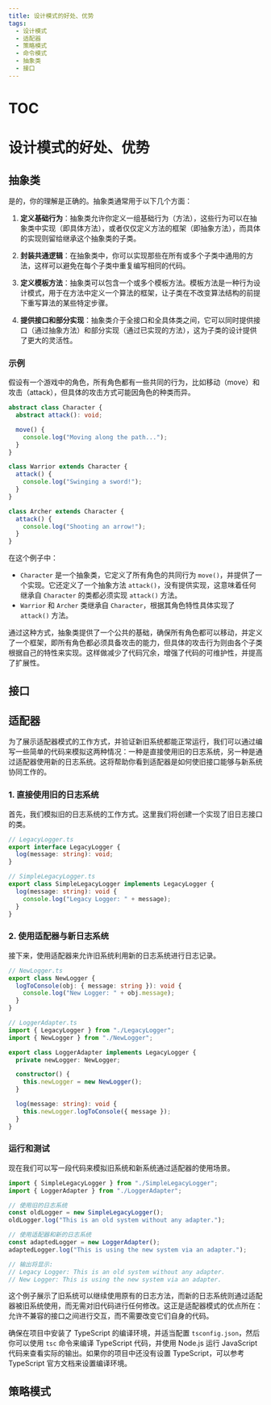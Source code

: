 ```yaml
---
title: 设计模式的好处、优势
tags:
  - 设计模式
  - 适配器
  - 策略模式
  - 命令模式
  - 抽象类
  - 接口
---
```


# TOC

# 设计模式的好处、优势

## 抽象类

是的，你的理解是正确的。抽象类通常用于以下几个方面：

1. **定义基础行为**：抽象类允许你定义一组基础行为（方法），这些行为可以在抽象类中实现（即具体方法），或者仅仅定义方法的框架（即抽象方法），而具体的实现则留给继承这个抽象类的子类。

2. **封装共通逻辑**：在抽象类中，你可以实现那些在所有或多个子类中通用的方法，这样可以避免在每个子类中重复编写相同的代码。

3. **定义模板方法**：抽象类可以包含一个或多个模板方法。模板方法是一种行为设计模式，用于在方法中定义一个算法的框架，让子类在不改变算法结构的前提下重写算法的某些特定步骤。

4. **提供接口和部分实现**：抽象类介于全接口和全具体类之间，它可以同时提供接口（通过抽象方法）和部分实现（通过已实现的方法），这为子类的设计提供了更大的灵活性。

### 示例

假设有一个游戏中的角色，所有角色都有一些共同的行为，比如移动（move）和攻击（attack），但具体的攻击方式可能因角色的种类而异。

```typescript
abstract class Character {
  abstract attack(): void;

  move() {
    console.log("Moving along the path...");
  }
}

class Warrior extends Character {
  attack() {
    console.log("Swinging a sword!");
  }
}

class Archer extends Character {
  attack() {
    console.log("Shooting an arrow!");
  }
}
```

在这个例子中：

- `Character` 是一个抽象类，它定义了所有角色的共同行为 `move()`，并提供了一个实现。它还定义了一个抽象方法 `attack()`，没有提供实现，这意味着任何继承自 `Character` 的类都必须实现 `attack()` 方法。
- `Warrior` 和 `Archer` 类继承自 `Character`，根据其角色特性具体实现了 `attack()` 方法。

通过这种方式，抽象类提供了一个公共的基础，确保所有角色都可以移动，并定义了一个框架，即所有角色都必须具备攻击的能力，但具体的攻击行为则由各个子类根据自己的特性来实现。这样做减少了代码冗余，增强了代码的可维护性，并提高了扩展性。

## 接口

## 适配器

为了展示适配器模式的工作方式，并验证新旧系统都能正常运行，我们可以通过编写一些简单的代码来模拟这两种情况：一种是直接使用旧的日志系统，另一种是通过适配器使用新的日志系统。这将帮助你看到适配器是如何使旧接口能够与新系统协同工作的。

### 1. 直接使用旧的日志系统

首先，我们模拟旧的日志系统的工作方式。这里我们将创建一个实现了旧日志接口的类。

```typescript
// LegacyLogger.ts
export interface LegacyLogger {
  log(message: string): void;
}

// SimpleLegacyLogger.ts
export class SimpleLegacyLogger implements LegacyLogger {
  log(message: string): void {
    console.log("Legacy Logger: " + message);
  }
}
```

### 2. 使用适配器与新日志系统

接下来，使用适配器来允许旧系统利用新的日志系统进行日志记录。

```typescript
// NewLogger.ts
export class NewLogger {
  logToConsole(obj: { message: string }): void {
    console.log("New Logger: " + obj.message);
  }
}

// LoggerAdapter.ts
import { LegacyLogger } from "./LegacyLogger";
import { NewLogger } from "./NewLogger";

export class LoggerAdapter implements LegacyLogger {
  private newLogger: NewLogger;

  constructor() {
    this.newLogger = new NewLogger();
  }

  log(message: string): void {
    this.newLogger.logToConsole({ message });
  }
}
```

### 运行和测试

现在我们可以写一段代码来模拟旧系统和新系统通过适配器的使用场景。

```typescript
import { SimpleLegacyLogger } from "./SimpleLegacyLogger";
import { LoggerAdapter } from "./LoggerAdapter";

// 使用旧的日志系统
const oldLogger = new SimpleLegacyLogger();
oldLogger.log("This is an old system without any adapter.");

// 使用适配器和新的日志系统
const adaptedLogger = new LoggerAdapter();
adaptedLogger.log("This is using the new system via an adapter.");

// 输出将显示:
// Legacy Logger: This is an old system without any adapter.
// New Logger: This is using the new system via an adapter.
```

这个例子展示了旧系统可以继续使用原有的日志方法，而新的日志系统则通过适配器被旧系统使用，而无需对旧代码进行任何修改。这正是适配器模式的优点所在：允许不兼容的接口之间进行交互，而不需要改变它们自身的代码。

确保在项目中安装了 TypeScript 的编译环境，并适当配置 `tsconfig.json`，然后你可以使用 `tsc` 命令来编译 TypeScript 代码，并使用 Node.js 运行 JavaScript 代码来查看实际的输出。如果你的项目中还没有设置 TypeScript，可以参考 TypeScript 官方文档来设置编译环境。

## 策略模式
